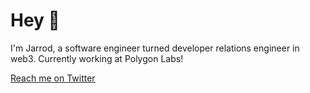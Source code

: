 ﻿# Hey 👋

I'm Jarrod, a software engineer turned developer relations engineer in web3. Currently working at Polygon Labs!

[Reach me on Twitter](https://twitter.com/jarrodWattsDev/)
